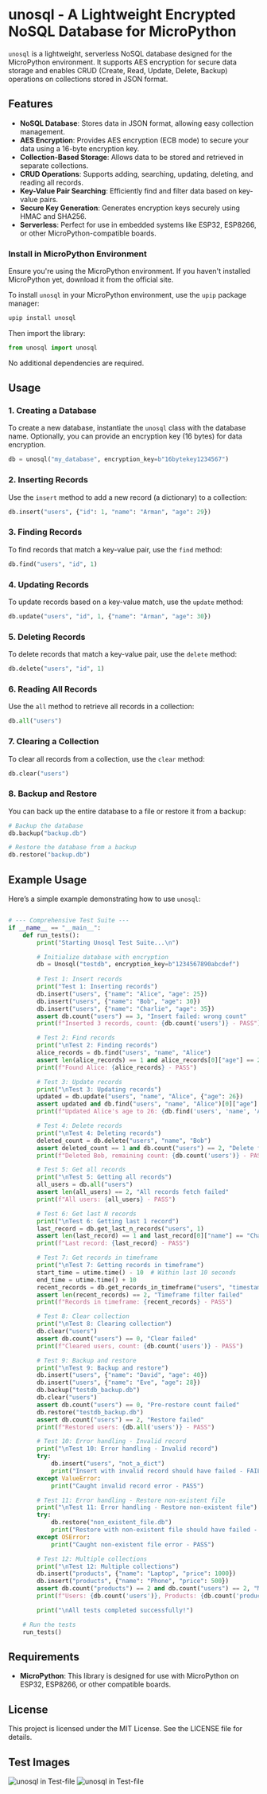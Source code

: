 
# unosql - A Lightweight Encrypted NoSQL Database for MicroPython

`unosql` is a lightweight, serverless NoSQL database designed for the MicroPython environment. It supports AES encryption for secure data storage and enables CRUD (Create, Read, Update, Delete, Backup) operations on collections stored in JSON format.

## Features

- **NoSQL Database**: Stores data in JSON format, allowing easy collection management.
- **AES Encryption**: Provides AES encryption (ECB mode) to secure your data using a 16-byte encryption key.
- **Collection-Based Storage**: Allows data to be stored and retrieved in separate collections.
- **CRUD Operations**: Supports adding, searching, updating, deleting, and reading all records.
- **Key-Value Pair Searching**: Efficiently find and filter data based on key-value pairs.
- **Secure Key Generation**: Generates encryption keys securely using HMAC and SHA256.
- **Serverless**: Perfect for use in embedded systems like ESP32, ESP8266, or other MicroPython-compatible boards.


### Install in MicroPython Environment

Ensure you're using the MicroPython environment. If you haven't installed MicroPython yet, download it from the official site.

To install `unosql` in your MicroPython environment, use the `upip` package manager:

```bash
upip install unosql
```

Then import the library:

```python
from unosql import unosql
```

No additional dependencies are required.

## Usage

### 1. Creating a Database

To create a new database, instantiate the `unosql` class with the database name. Optionally, you can provide an encryption key (16 bytes) for data encryption.

```python
db = unosql("my_database", encryption_key=b"16bytekey1234567")
```

### 2. Inserting Records

Use the `insert` method to add a new record (a dictionary) to a collection:

```python
db.insert("users", {"id": 1, "name": "Arman", "age": 29})
```

### 3. Finding Records

To find records that match a key-value pair, use the `find` method:

```python
db.find("users", "id", 1)
```

### 4. Updating Records

To update records based on a key-value match, use the `update` method:

```python
db.update("users", "id", 1, {"name": "Arman", "age": 30})
```

### 5. Deleting Records

To delete records that match a key-value pair, use the `delete` method:

```python
db.delete("users", "id", 1)
```

### 6. Reading All Records

Use the `all` method to retrieve all records in a collection:

```python
db.all("users")
```

### 7. Clearing a Collection

To clear all records from a collection, use the `clear` method:

```python
db.clear("users")
```

### 8. Backup and Restore

You can back up the entire database to a file or restore it from a backup:

```python
# Backup the database
db.backup("backup.db")

# Restore the database from a backup
db.restore("backup.db")
```

## Example Usage

Here’s a simple example demonstrating how to use `unosql`:

```python

# --- Comprehensive Test Suite ---
if __name__ == "__main__":
    def run_tests():
        print("Starting Unosql Test Suite...\n")

        # Initialize database with encryption
        db = Unosql("testdb", encryption_key=b"1234567890abcdef")
        
        # Test 1: Insert records
        print("Test 1: Inserting records")
        db.insert("users", {"name": "Alice", "age": 25})
        db.insert("users", {"name": "Bob", "age": 30})
        db.insert("users", {"name": "Charlie", "age": 35})
        assert db.count("users") == 3, "Insert failed: wrong count"
        print(f"Inserted 3 records, count: {db.count('users')} - PASS")

        # Test 2: Find records
        print("\nTest 2: Finding records")
        alice_records = db.find("users", "name", "Alice")
        assert len(alice_records) == 1 and alice_records[0]["age"] == 25, "Find failed"
        print(f"Found Alice: {alice_records} - PASS")

        # Test 3: Update records
        print("\nTest 3: Updating records")
        updated = db.update("users", "name", "Alice", {"age": 26})
        assert updated and db.find("users", "name", "Alice")[0]["age"] == 26, "Update failed"
        print(f"Updated Alice's age to 26: {db.find('users', 'name', 'Alice')} - PASS")

        # Test 4: Delete records
        print("\nTest 4: Deleting records")
        deleted_count = db.delete("users", "name", "Bob")
        assert deleted_count == 1 and db.count("users") == 2, "Delete failed"
        print(f"Deleted Bob, remaining count: {db.count('users')} - PASS")

        # Test 5: Get all records
        print("\nTest 5: Getting all records")
        all_users = db.all("users")
        assert len(all_users) == 2, "All records fetch failed"
        print(f"All users: {all_users} - PASS")

        # Test 6: Get last N records
        print("\nTest 6: Getting last 1 record")
        last_record = db.get_last_n_records("users", 1)
        assert len(last_record) == 1 and last_record[0]["name"] == "Charlie", "Last N failed"
        print(f"Last record: {last_record} - PASS")

        # Test 7: Get records in timeframe
        print("\nTest 7: Getting records in timeframe")
        start_time = utime.time() - 10  # Within last 10 seconds
        end_time = utime.time() + 10
        recent_records = db.get_records_in_timeframe("users", "timestamp", start_time, end_time)
        assert len(recent_records) == 2, "Timeframe filter failed"
        print(f"Records in timeframe: {recent_records} - PASS")

        # Test 8: Clear collection
        print("\nTest 8: Clearing collection")
        db.clear("users")
        assert db.count("users") == 0, "Clear failed"
        print(f"Cleared users, count: {db.count('users')} - PASS")

        # Test 9: Backup and restore
        print("\nTest 9: Backup and restore")
        db.insert("users", {"name": "David", "age": 40})
        db.insert("users", {"name": "Eve", "age": 28})
        db.backup("testdb_backup.db")
        db.clear("users")
        assert db.count("users") == 0, "Pre-restore count failed"
        db.restore("testdb_backup.db")
        assert db.count("users") == 2, "Restore failed"
        print(f"Restored users: {db.all('users')} - PASS")

        # Test 10: Error handling - Invalid record
        print("\nTest 10: Error handling - Invalid record")
        try:
            db.insert("users", "not_a_dict")
            print("Insert with invalid record should have failed - FAIL")
        except ValueError:
            print("Caught invalid record error - PASS")

        # Test 11: Error handling - Restore non-existent file
        print("\nTest 11: Error handling - Restore non-existent file")
        try:
            db.restore("non_existent_file.db")
            print("Restore with non-existent file should have failed - FAIL")
        except OSError:
            print("Caught non-existent file error - PASS")

        # Test 12: Multiple collections
        print("\nTest 12: Multiple collections")
        db.insert("products", {"name": "Laptop", "price": 1000})
        db.insert("products", {"name": "Phone", "price": 500})
        assert db.count("products") == 2 and db.count("users") == 2, "Multiple collections failed"
        print(f"Users: {db.count('users')}, Products: {db.count('products')} - PASS")

        print("\nAll tests completed successfully!")

    # Run the tests
    run_tests()

```

## Requirements

- **MicroPython**: This library is designed for use with MicroPython on ESP32, ESP8266, or other compatible boards.

## License

This project is licensed under the MIT License. See the LICENSE file for details.

## Test Images

![unosql in Test-file](./tests/test.png)
![unosql in Test-file](./tests/files.png)
